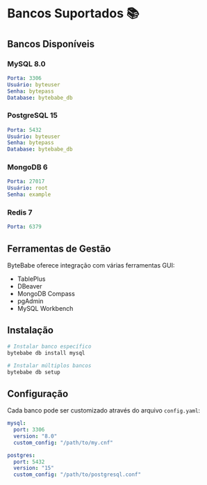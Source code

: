 # Bancos Suportados 📚

## Bancos Disponíveis

### MySQL 8.0
```yaml
Porta: 3306
Usuário: byteuser
Senha: bytepass
Database: bytebabe_db
```

### PostgreSQL 15
```yaml
Porta: 5432
Usuário: byteuser
Senha: bytepass
Database: bytebabe_db
```

### MongoDB 6
```yaml
Porta: 27017
Usuário: root
Senha: example
```

### Redis 7
```yaml
Porta: 6379
```

## Ferramentas de Gestão

ByteBabe oferece integração com várias ferramentas GUI:

- TablePlus
- DBeaver
- MongoDB Compass
- pgAdmin
- MySQL Workbench

## Instalação

```bash
# Instalar banco específico
bytebabe db install mysql

# Instalar múltiplos bancos
bytebabe db setup
```

## Configuração

Cada banco pode ser customizado através do arquivo `config.yaml`:

```yaml
mysql:
  port: 3306
  version: "8.0"
  custom_config: "/path/to/my.cnf"

postgres:
  port: 5432
  version: "15"
  custom_config: "/path/to/postgresql.conf"
```